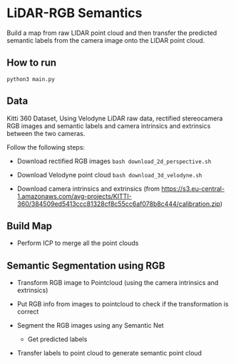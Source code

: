 # LiDAR-RGB Semantics

Build a map from raw LIDAR point cloud and then transfer the predicted semantic labels from the camera image onto the LIDAR point cloud.

## How to run

```python3 main.py```


## Data

Kitti 360 Dataset, Using Velodyne LiDAR raw data, rectified stereocamera RGB images and semantic labels and camera intrinsics and extrinsics between the two cameras.

Follow the following steps:

- Download rectified RGB images
    ```bash download_2d_perspective.sh```

- Download Velodyne point cloud
    ```bash download_3d_velodyne.sh```

- Download camera intrinsics and extrinsics
    (from https://s3.eu-central-1.amazonaws.com/avg-projects/KITTI-360/384509ed5413ccc81328cf8c55cc6af078b8c444/calibration.zip)

## Build Map

- Perform ICP to merge all the point clouds

## Semantic Segmentation using RGB

- Transform RGB image to Pointcloud (using the camera intrinsics and extrinsics)

- Put RGB info from images to pointcloud to check if the transformation is correct

- Segment the RGB images using any Semantic Net
    - Get predicted labels

- Transfer labels to point cloud to generate semantic point cloud
